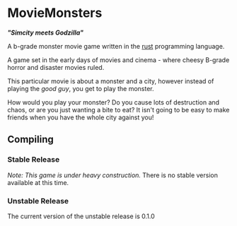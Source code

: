 # MovieMonsters

___"Simcity meets Godzilla"___

A b-grade monster movie game written in the [rust](https://www.rust-lang.org) programming language.

A game set in the early days of movies and cinema - where cheesy B-grade horror and disaster movies ruled.

This particular movie is about a monster and a city, however instead of playing the _good guy_, you get to play the monster.

How would you play your monster? Do you cause lots of destruction and chaos, or are you just wanting a bite to eat? It isn't going to be easy to make friends when you have the whole city against you!


## Compiling

### Stable Release

*Note: This game is under heavy construction.* There is no stable version available at this time.

### Unstable Release

The current version of the unstable release is 0.1.0
